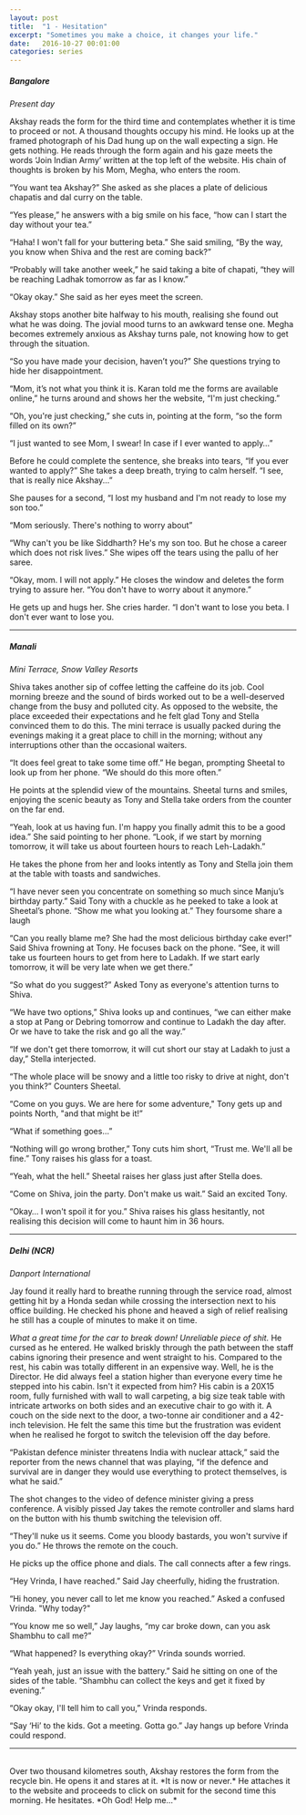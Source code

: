 ```yaml
---
layout: post
title:  "1 - Hesitation"
excerpt: "Sometimes you make a choice, it changes your life."
date:   2016-10-27 00:01:00
categories: series
---
```

##### Bangalore
*Present day*

Akshay reads the form for the third time and contemplates whether it is time to proceed or not. A thousand thoughts occupy his mind. He looks up at the framed photograph of his Dad hung up on the wall expecting a sign. He gets nothing. He reads through the form again and his gaze meets the words ‘Join Indian Army’ written at the top left of the website. His chain of thoughts is broken by his Mom, Megha, who enters the room.

“You want tea Akshay?” She asked as she places a plate of delicious chapatis and dal curry on the table.

“Yes please,” he answers with a big smile on his face, “how can I start the day without your tea.”

“Haha! I won't fall for your buttering beta.” She said smiling, “By the way, you know when Shiva and the rest are coming back?”

“Probably will take another week,” he said taking a bite of chapati, “they will be reaching Ladhak tomorrow as far as I know.”

“Okay okay.” She said as her eyes meet the screen.

Akshay stops another bite halfway to his mouth, realising she found out what he was doing. The jovial mood turns to an awkward tense one. Megha becomes extremely anxious as Akshay turns pale, not knowing how to get through the situation.

“So you have made your decision, haven’t you?” She questions trying to hide her disappointment.

“Mom, it’s not what you think it is. Karan told me the forms are available online,” he turns around and shows her the website, “I'm just checking.”

“Oh, you're just checking,” she cuts in, pointing at the form, “so the form filled on its own?”

“I just wanted to see Mom, I swear! In case if I ever wanted to apply…”

Before he could complete the sentence, she breaks into tears, “If you ever wanted to apply?” She takes a deep breath, trying to calm herself. “I see, that is really nice Akshay...” 

She pauses for a second, “I lost my husband and I'm not ready to lose my son too.”

“Mom seriously. There's nothing to worry about”

“Why can't you be like Siddharth? He's my son too. But he chose a career which does not risk lives.” She wipes off the tears using the pallu of her saree.

“Okay, mom. I will not apply.” He closes the window and deletes the form trying to assure her. “You don't have to worry about it anymore.”

He gets up and hugs her. She cries harder. “I don't want to lose you beta. I don't ever want to lose you.

----------

##### Manali

*Mini Terrace, Snow Valley Resorts*

Shiva takes another sip of coffee letting the caffeine do its job. Cool morning breeze and the sound of birds worked out to be a well-deserved change from the busy and polluted city. As opposed to the website, the place exceeded their expectations and he felt glad Tony and Stella convinced them to do this. The mini terrace is usually packed during the evenings making it a great place to chill in the morning; without any interruptions other than the occasional waiters.

“It does feel great to take some time off.” He began, prompting Sheetal to look up from her phone. “We should do this more often.”

He points at the splendid view of the mountains. Sheetal turns and smiles, enjoying the scenic beauty as Tony and Stella take orders from the counter on the far end.

“Yeah, look at us having fun. I'm happy you finally admit this to be a good idea.” She said pointing to her phone. “Look, if we start by morning tomorrow, it will take us about fourteen hours to reach Leh-Ladakh.”

He takes the phone from her and looks intently as Tony and Stella join them at the table with toasts and sandwiches.

“I have never seen you concentrate on something so much since Manju’s birthday party.” Said Tony with a chuckle as he peeked to take a look at Sheetal’s phone. “Show me what you looking at.” They foursome share a laugh

“Can you really blame me? She had the most delicious birthday cake ever!” Said Shiva frowning at Tony. He focuses back on the phone. “See, it will take us fourteen hours to get from here to Ladakh. If we start early tomorrow, it will be very late when we get there.”

“So what do you suggest?” Asked Tony as everyone's attention turns to Shiva.

“We have two options,” Shiva looks up and continues, “we can either make a stop at Pang or Debring tomorrow and continue to Ladakh the day after. Or we have to take the risk and go all the way.”

“If we don't get there tomorrow, it will cut short our stay at Ladakh to just a day,” Stella interjected.

“The whole place will be snowy and a little too risky to drive at night, don't you think?” Counters Sheetal.

“Come on you guys. We are here for some adventure,"  Tony gets up and points North, "and that might be it!”

“What if something goes…”

“Nothing will go wrong brother,” Tony cuts him short, “Trust me. We'll all be fine.” Tony raises his glass for a toast.

“Yeah, what the hell.” Sheetal raises her glass just after Stella does.

“Come on Shiva, join the party. Don't make us wait.” Said an excited Tony.

“Okay… I won't spoil it for you.” Shiva raises his glass hesitantly, not realising this decision will come to haunt him in 36 hours.

----------

##### Delhi (NCR)

*Danport International*

Jay found it really hard to breathe running through the service road, almost getting hit by a Honda sedan while crossing the intersection next to his office building. He checked his phone and heaved a sigh of relief realising he still has a couple of minutes to make it on time. 

*What a great time for the car to break down! Unreliable piece of shit.* He cursed as he entered. He walked briskly through the path between the staff cabins ignoring their presence and went straight to his. Compared to the rest, his cabin was totally different in an expensive way. Well, he is the Director. He did always feel a station higher than everyone every time he stepped into his cabin.  Isn't it expected from him? His cabin is a 20X15 room, fully furnished with wall to wall carpeting, a big size teak table with intricate artworks on both sides and an executive chair to go with it. A couch on the side next to the door, a two-tonne air conditioner and a 42-inch television. He felt the same this time but the frustration was evident when he realised he forgot to switch the television off the day before.

“Pakistan defence minister threatens India with nuclear attack,” said the reporter from the news channel that was playing, “if the defence and survival are in danger they would use everything to protect themselves, is what he said.”

The shot changes to the video of defence minister giving a press conference. A visibly pissed Jay takes the remote controller and slams hard on the button with his thumb switching the television off.

“They'll nuke us it seems. Come you bloody bastards, you won't survive if you do.” He throws the remote on the couch.

He picks up the office phone and dials. The call connects after a few rings.

“Hey Vrinda, I have reached.” Said Jay cheerfully, hiding the frustration.

“Hi honey, you never call to let me know you reached.” Asked a confused Vrinda. "Why today?"

“You know me so well,” Jay laughs, “my car broke down, can you ask Shambhu to call me?”

“What happened? Is everything okay?” Vrinda sounds worried.

“Yeah yeah, just an issue with the battery.” Said he sitting on one of the sides of the table. “Shambhu can collect the keys and get it fixed by evening.”

“Okay okay, I'll tell him to call you,” Vrinda responds.

“Say ‘Hi’ to the kids. Got a meeting. Gotta go.” Jay hangs up before Vrinda could respond.

----------
<br>    
Over two thousand kilometres south, Akshay restores the form from the recycle bin. He opens it and stares at it. *It is now or never.* He attaches it to the website and proceeds to click on submit for the second time this morning. He hesitates. *Oh God! Help me…*